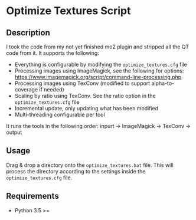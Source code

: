 # Optimize Textures Script

## Description

I took the code from my not yet finished mo2 plugin and stripped all the QT code from it. It supports the following:

 * Everything is configurable by modifying the `optimize_textures.cfg` file
 * Processing images using ImageMagick, see the following for options: https://www.imagemagick.org/script/command-line-processing.php
 * Processing images using TexConv (modified to support alpha-to-coverage if needed)
 * Scaling by ratio using TexConv. See the ratio option in the `optimize_textures.cfg` file
 * Incremental update, only updating what has been modified
 * Multi-threading configurable per tool

It runs the tools in the following order: inpurt -> ImageMagick -> TexConv -> output 

## Usage
Drag & drop a directory onto the `optimize_textures.bat` file. This will process the directory according to the settings inside the `optimize_textures.cfg` file.

## Requirements
 * Python 3.5 >=
